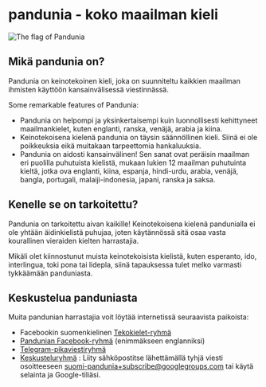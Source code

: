 pandunia - koko maailman kieli
==============================

![](http://www.pandunia.info/kuvat/bandera.png "The flag of Pandunia")

## Mikä pandunia on?

Pandunia on keinotekoinen kieli, joka on suunniteltu kaikkien maailman ihmisten käyttöön kansainvälisessä viestinnässä.

Some remarkable features of Pandunia:

- Pandunia on helpompi ja yksinkertaisempi kuin luonnollisesti kehittyneet maailmankielet, kuten englanti, ranska, venäjä, arabia ja kiina.
- Keinotekoisena kielenä pandunia on täysin säännöllinen kieli. Siinä ei ole poikkeuksia eikä muitakaan tarpeettomia hankaluuksia.
- Pandunia on aidosti kansainvälinen! Sen sanat ovat peräisin maailman eri puolilla puhutuista kielistä, mukaan lukien 12 maailman puhutuinta kieltä, jotka ova englanti, kiina, espanja, hindi-urdu, arabia, venäjä, bangla, portugali, malaiji-indonesia, japani, ranska ja saksa.

## Kenelle se on tarkoitettu?

Pandunia on tarkoitettu aivan kaikille! Keinotekoisena kielenä pandunialla ei ole yhtään äidinkielistä puhujaa, joten käytännössä sitä osaa vasta kourallinen vieraiden kielten harrastajia.

Mikäli olet kiinnostunut muista keinotekoisista kielistä, kuten esperanto, ido, interlingua, toki pona tai lidepla, siinä tapauksessa tulet melko varmasti tykkäämään panduniasta.

## Keskustelua panduniasta

Muita pandunian harrastajia voit löytää internetissä seuraavista paikoista:

- Facebookin suomenkielinen [Tekokielet-ryhmä](http://www.facebook.com/groups/tekokielet)
- [Pandunian Facebook-ryhmä](http://www.facebook.com/groups/pandunia) (enimmäkseen englanniksi)
- [Telegram-pikaviestiryhmä](https://telegram.me/joinchat/Dhfgywdb7jonCD7DHCxuJw)
- [Keskusteluryhmä](https://groups.google.com/forum/?hl=fi&fromgroups=#!forum/suomi-pandunia) : Liity sähköpostitse lähettämällä tyhjä viesti osoitteeseen suomi-pandunia+subscribe@googlegroups.com tai käytä selainta ja Google-tiliäsi.


